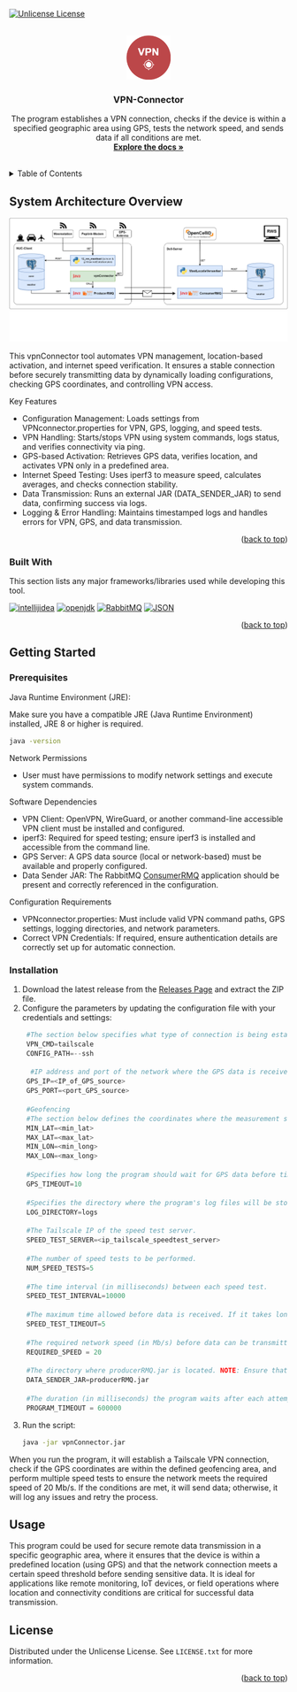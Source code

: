 
<a id="readme-top"></a>

[![Unlicense License][license-shield]][license-url]

<!-- PROJECT LOGO -->
<br />
<div align="center">
  <a href="https://github.com/RWS-CFNS/vpnConnector">
    <img src="images/VpnConnectorLogo.png" alt="Logo" width="80" height="80">
  </a>

  <h3 align="center">VPN-Connector</h3>

  <p align="center">
    The program establishes a VPN connection, checks if the device is within a specified geographic area using GPS, tests the network speed, and sends data if all conditions are met.
    <br />
    <a href="https://github.com/RWS-CFNS/vpnConnector"><strong>Explore the docs »</strong></a>
    <br />
    <br />
  </p>
</div>

<!-- TABLE OF CONTENTS -->
<details>
  <summary>Table of Contents</summary>
  <ol>
    <li>
      <a href="#about-the-project">About The Project</a>
      <ul>
        <li><a href="#built-with">Built With</a></li>
      </ul>
    </li>
    <li>
      <a href="#getting-started">Getting Started</a>
      <ul>
        <li><a href="#prerequisites">Prerequisites</a></li>
        <li><a href="#installation">Installation</a></li>
      </ul>
    </li>
    <li><a href="#usage">Usage</a></li>
    <li><a href="#license">License</a></li>
  </ol>
</details>

<!-- ABOUT THE PROJECT -->
## System Architecture Overview
![Integration with other CFNS systems](images/integrationVpnConnector.png)

This vpnConnector tool automates VPN management, location-based activation, and internet speed verification. It ensures a stable connection before securely transmitting data by dynamically loading configurations, checking GPS coordinates, and controlling VPN access.

Key Features
* Configuration Management: Loads settings from VPNconnector.properties for VPN, GPS, logging, and speed tests.
* VPN Handling: Starts/stops VPN using system commands, logs status, and verifies connectivity via ping.
* GPS-based Activation: Retrieves GPS data, verifies location, and activates VPN only in a predefined area.
* Internet Speed Testing: Uses iperf3 to measure speed, calculates averages, and checks connection stability.
* Data Transmission: Runs an external JAR (DATA_SENDER_JAR) to send data, confirming success via logs.
* Logging & Error Handling: Maintains timestamped logs and handles errors for VPN, GPS, and data transmission.

<p align="right">(<a href="#readme-top">back to top</a>)</p>

### Built With

This section lists any major frameworks/libraries used while developing this tool.

[![intellijidea][intellijidea.org]][intellijidea-url]
[![openjdk][openjdk.org]][openjdk-url]
[![RabbitMQ][Rabbitmq.com]][Rabbitmq-url]
[![JSON][json.org]][json-url]

<p align="right">(<a href="#readme-top">back to top</a>)</p>

## Getting Started

### Prerequisites

Java Runtime Environment (JRE):

Make sure you have a compatible JRE (Java Runtime Environment) installed, JRE 8 or higher is required.
   ```sh
   java -version
   ```
Network Permissions
* User must have permissions to modify network settings and execute system commands.

Software Dependencies
* VPN Client: OpenVPN, WireGuard, or another command-line accessible VPN client must be installed and configured.
* iperf3: Required for speed testing; ensure iperf3 is installed and accessible from the command line.
* GPS Server: A GPS data source (local or network-based) must be available and properly configured.
* Data Sender JAR: The RabbitMQ [ConsumerRMQ](https://github.com/RWS-CFNS/ConsumerRMQ/releases) application should be present and correctly referenced in the configuration.

Configuration Requirements
* VPNconnector.properties: Must include valid VPN command paths, GPS settings, logging directories, and network parameters.
* Correct VPN Credentials: If required, ensure authentication details are correctly set up for automatic connection.

### Installation

1. Download the latest release from the [Releases Page](https://github.com/RWS-CFNS/vpnConnector/releases) and extract the ZIP file.
2. Configure the parameters by updating the configuration file with your credentials and settings:
   ```python
    #The section below specifies what type of connection is being established. NOTE: Do not change these two values unless a different type of connection than Tailscale needs to be set up.
    VPN_CMD=tailscale 
    CONFIG_PATH=--ssh 
    
     #IP address and port of the network where the GPS data is received.
    GPS_IP=<IP_of_GPS_source>
    GPS_PORT=<port_GPS_source>
    
    #Geofencing 
    #The section below defines the coordinates where the measurement set must be located in order to establish a VPN connection and send data.
    MIN_LAT=<min_lat> 
    MAX_LAT=<max_lat> 
    MIN_LON=<min_long>  
    MAX_LON=<max_long>
    
    #Specifies how long the program should wait for GPS data before timing out due to no GPS data being received. The time is in seconds.
    GPS_TIMEOUT=10 
    
    #Specifies the directory where the program's log files will be stored. 
    LOG_DIRECTORY=logs 
    
    #The Tailscale IP of the speed test server.
    SPEED_TEST_SERVER=<ip_tailscale_speedtest_server> 
     
    #The number of speed tests to be performed.
    NUM_SPEED_TESTS=5
    
    #The time interval (in milliseconds) between each speed test.
    SPEED_TEST_INTERVAL=10000 
    
    #The maximum time allowed before data is received. If it takes longer than the specified time, the speed is considered 0 Mb/s. The time is in seconds.
    SPEED_TEST_TIMEOUT=5 
    
    #The required network speed (in Mb/s) before data can be transmitted.
    REQUIRED_SPEED = 20
    
    #The directory where producerRMQ.jar is located. NOTE: Ensure that producerRMQ.jar is in the specified location. DEFAULT: Same directory where vpn_Connector.jar is located.
    DATA_SENDER_JAR=producerRMQ.jar
    
    #The duration (in milliseconds) the program waits after each attempt to send data.
    PROGRAM_TIMEOUT = 600000
   ```
3. Run the script:
   ```sh
   java -jar vpnConnector.jar
   ```
When you run the program, it will establish a Tailscale VPN connection, check if the GPS coordinates are within the defined geofencing area, and perform multiple speed tests to ensure the network meets the required speed of 20 Mb/s. If the conditions are met, it will send data; otherwise, it will log any issues and retry the process.

## Usage
This program could be used for secure remote data transmission in a specific geographic area, where it ensures that the device is within a predefined location (using GPS) and that the network connection meets a certain speed threshold before sending sensitive data. It is ideal for applications like remote monitoring, IoT devices, or field operations where location and connectivity conditions are critical for successful data transmission.

<!-- LICENSE -->
## License

Distributed under the Unlicense License. See `LICENSE.txt` for more information.

<p align="right">(<a href="#readme-top">back to top</a>)</p>

<!-- MARKDOWN LINKS & IMAGES -->
<!-- https://www.markdownguide.org/basic-syntax/#reference-style-links -->
[license-shield]: https://img.shields.io/github/license/RWS-CFNS/vpnconnector.svg?style=for-the-badge
[license-url]: https://github.com/RWS-CFNS/vpnconnector/blob/main/LICENSE

[intellijidea.org]: https://img.shields.io/badge/intellijidea-D952FF?style=for-the-badge&logo=intellijidea&logoColor=white
[intellijidea-url]: https://jetbrains.com/
[Python.org]: https://img.shields.io/badge/Python-1985A1?style=for-the-badge&logo=python&logoColor=white
[Python-url]: https://python.org/
[Opencellid.org]: https://img.shields.io/badge/Opencellid-F09728?style=for-the-badge
[Opencellid-url]: https://Opencellid.org/
[openjdk.org]: https://img.shields.io/badge/openjdk-0075C9?style=for-the-badge&logo=openjdk&logoColor=white
[openjdk-url]: https://openjdk.org/
[Rabbitmq.com]: https://img.shields.io/badge/rabbitmq-FF6600?style=for-the-badge&logo=rabbitmq&logoColor=white
[Rabbitmq-url]: https://rabbitmq.com/
[json.org]: https://img.shields.io/badge/json-589632?style=for-the-badge&logo=json&logoColor=white
[json-url]: https://json.com/
